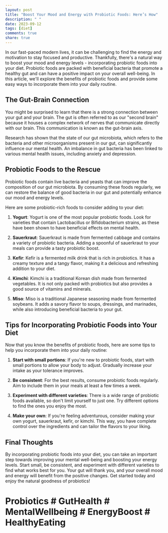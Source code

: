 ```yaml
---
layout: post
title: "Boost Your Mood and Energy with Probiotic Foods: Here’s How"
description: " "
date: 2023-09-12
tags: [diet]
comments: true
share: true
---
```


In our fast-paced modern lives, it can be challenging to find the energy and motivation to stay focused and productive. Thankfully, there's a natural way to boost your mood and energy levels - incorporating probiotic foods into your diet. Probiotic foods are packed with beneficial bacteria that promote a healthy gut and can have a positive impact on your overall well-being. In this article, we'll explore the benefits of probiotic foods and provide some easy ways to incorporate them into your daily routine.

## The Gut-Brain Connection

You might be surprised to learn that there is a strong connection between your gut and your brain. The gut is often referred to as our "second brain" because it houses a complex network of nerves that communicate directly with our brain. This communication is known as the gut-brain axis.

Research has shown that the state of our gut microbiota, which refers to the bacteria and other microorganisms present in our gut, can significantly influence our mental health. An imbalance in gut bacteria has been linked to various mental health issues, including anxiety and depression.

## Probiotic Foods to the Rescue

Probiotic foods contain live bacteria and yeasts that can improve the composition of our gut microbiota. By consuming these foods regularly, we can restore the balance of good bacteria in our gut and potentially enhance our mood and energy levels.

Here are some probiotic-rich foods to consider adding to your diet:

1. **Yogurt**: Yogurt is one of the most popular probiotic foods. Look for varieties that contain Lactobacillus or Bifidobacterium strains, as these have been shown to have beneficial effects on mental health.

2. **Sauerkraut**: Sauerkraut is made from fermented cabbage and contains a variety of probiotic bacteria. Adding a spoonful of sauerkraut to your meals can provide a tasty probiotic boost.

3. **Kefir**: Kefir is a fermented milk drink that is rich in probiotics. It has a creamy texture and a tangy flavor, making it a delicious and refreshing addition to your diet.

4. **Kimchi**: Kimchi is a traditional Korean dish made from fermented vegetables. It is not only packed with probiotics but also provides a good source of vitamins and minerals.

5. **Miso**: Miso is a traditional Japanese seasoning made from fermented soybeans. It adds a savory flavor to soups, dressings, and marinades, while also introducing beneficial bacteria to your gut.

## Tips for Incorporating Probiotic Foods into Your Diet

Now that you know the benefits of probiotic foods, here are some tips to help you incorporate them into your daily routine:

1. **Start with small portions**: If you're new to probiotic foods, start with small portions to allow your body to adjust. Gradually increase your intake as your tolerance improves.

2. **Be consistent**: For the best results, consume probiotic foods regularly. Aim to include them in your meals at least a few times a week.

3. **Experiment with different varieties**: There is a wide range of probiotic foods available, so don't limit yourself to just one. Try different options to find the ones you enjoy the most.

4. **Make your own**: If you're feeling adventurous, consider making your own yogurt, sauerkraut, kefir, or kimchi. This way, you have complete control over the ingredients and can tailor the flavors to your liking.

## Final Thoughts

By incorporating probiotic foods into your diet, you can take an important step towards improving your mental well-being and boosting your energy levels. Start small, be consistent, and experiment with different varieties to find what works best for you. Your gut will thank you, and your overall mood and energy will benefit from the positive changes. Get started today and enjoy the natural goodness of probiotics!

# Probiotics # GutHealth # MentalWellbeing # EnergyBoost # HealthyEating
